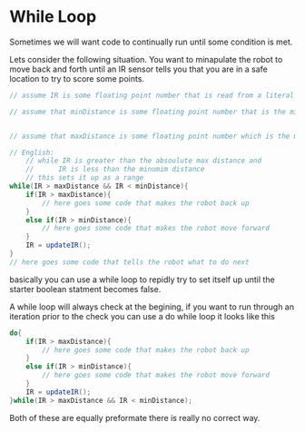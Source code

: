 # While Loop

Sometimes we will want code to continually run until some condition is met.

Lets consider the following situation. You want to minapulate the robot to move back and forth until an IR sensor tells you that you are in a safe location to try to score some points.

```Java
// assume IR is some floating point number that is read from a literal IR sensor

// assume that minDistance is some floating point number that is the minum number that can be expected from the sensor


// assume that maxDistance is some floating point number which is the maxium number that can be expected from the sensor

// English:
    // while IR is greater than the absoulute max distance and
    //      IR is less than the minumim distance
    // this sets it up as a range
while(IR > maxDistance && IR < minDistance){
    if(IR > maxDistance){
        // here goes some code that makes the robot back up
    }
    else if(IR > minDistance){
        // here goes some code that makes the robot move forward
    }
    IR = updateIR();
}
// here goes some code that tells the robot what to do next
```

basically you can use a while loop to repidly try to set itself up until the starter boolean statment becomes false.

A while loop will always check at the begining, if you want to run through an iteration prior to the check you can use a do while loop it looks like this

```Java
do{
    if(IR > maxDistance){
        // here goes some code that makes the robot back up
    }
    else if(IR > minDistance){
        // here goes some code that makes the robot move forward
    }
    IR = updateIR();
}while(IR > maxDistance && IR < minDistance);
```

Both of these are equally preformate there is really no correct way.